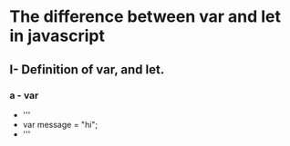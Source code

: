 # The difference between var and let in javascript 

## I- Definition of var, and let.

### a - var
- '''
- var message = "hi";
- '''

